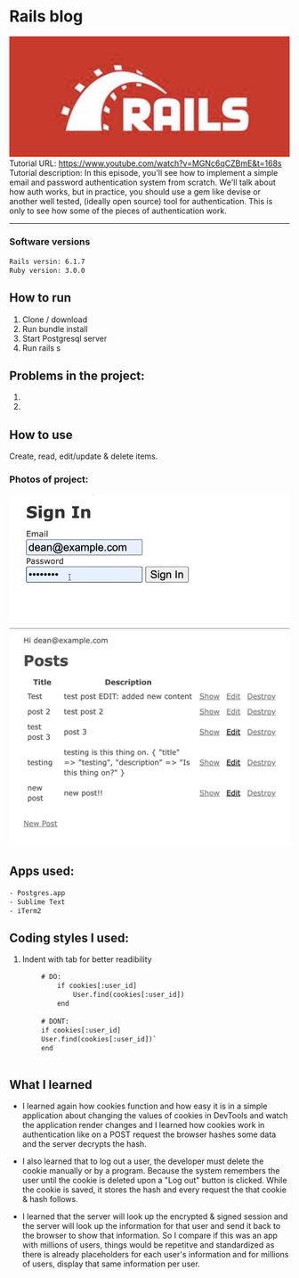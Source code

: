 #  Rails blog
![](/app/assets/images/header.png)
Tutorial URL: https://www.youtube.com/watch?v=MGNc6qCZBmE&t=168s
Tutorial description: In this episode, you'll see how to implement a simple email and password authentication system from scratch. We'll talk about how auth works, but in practice, you should use a gem like devise or another well tested, (ideally open source) tool for authentication. This is only to see how some of the pieces of authentication work. 

___________

### Software versions
	Rails versin: 6.1.7 
	Ruby version: 3.0.0

## How to run 
1. Clone / download
2. Run bundle install
3. Start Postgresql server
4. Run rails s


## Problems in the project:
1.
2.

## How to use
Create, read, edit/update & delete items.

### Photos of project:
![](/app/assets/images/blog_rails.gif)
![](/app/assets/images/blog_rails_.png)

## Apps used:
	- Postgres.app
    - Sublime Text
    - iTerm2
## Coding styles I used:

1. Indent with tab for better readibility
```
		# DO: 
			if cookies[:user_id]
				User.find(cookies[:user_id])
			end

		# DONT: 
		if cookies[:user_id]
		User.find(cookies[:user_id])`			
		end


```

## What I learned

- I learned again how cookies function and how easy it is in a simple application about changing the values of cookies in DevTools and watch the application render changes and I learned how cookies work in authentication like on a POST request the browser hashes some data and the server decrypts the hash.

- I also learned that to log out a user, the developer must delete the cookie manually or by a program. Because the system remembers the user until the cookie is deleted upon a "Log out" button is clicked. While the cookie is saved, it stores the hash and every request the that cookie & hash follows.

- I learned that the server will look up the encrypted & signed session and the server will look up the information for that user and send it back to the browser to show that information. So I compare if this was an app with millions of users, things would be repetitve and standardized as there is already placeholders for each user's information and for millions of users, display that same information per user.